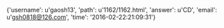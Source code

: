 {'username': u'gaosh13', 'path': u'1162/1162.html', 'answer': u'CD', 'email': u'gsh0818@126.com', 'time': '2016-02-22:21:09:31'}